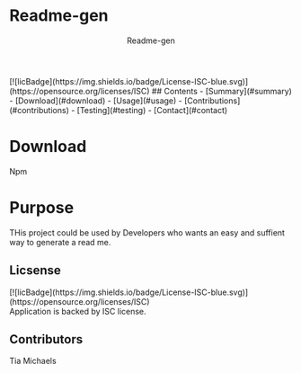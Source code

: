 # Readme-gen

<header>Readme-gen</header>
[![licBadge](https://img.shields.io/badge/License-ISC-blue.svg)](https://opensource.org/licenses/ISC)
  ## Contents
  - [Summary](#summary)
  - [Download](#download)
  - [Usage](#usage)
  - [Contributions](#contributions)
  - [Testing](#testing)
  - [Contact](#contact)

<h1> Download </h1>
<p>Npm</p> 
<h1> Purpose</h1>
<p>THis project could be used by Developers who wants an easy and suffient way to generate a read me.</p>
<h2> Licsense</h2>
<p>[![licBadge](https://img.shields.io/badge/License-ISC-blue.svg)](https://opensource.org/licenses/ISC) <br /> Application is backed by ISC license.</p>
<h2> Contributors</h2>
<p>Tia Michaels</p>
